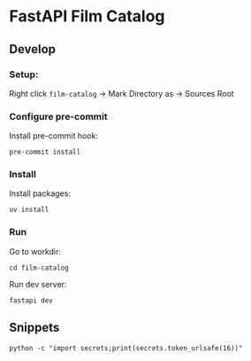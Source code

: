 # FastAPI Film Catalog

## Develop

### Setup:

Right click `film-catalog` -> Mark Directory as -> Sources Root

### Configure pre-commit

Install pre-commit hook:
```shell
pre-commit install
```

### Install

Install packages:
```shell
uv install
```

### Run

Go to workdir:
```shell
cd film-catalog
```

Run dev server:
```shell
fastapi dev
```

## Snippets
```shell
python -c "import secrets;print(secrets.token_urlsafe(16))"
```
